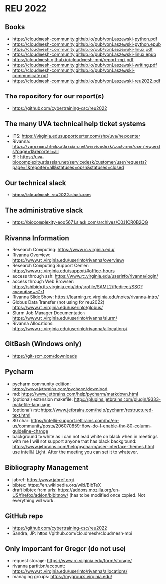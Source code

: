 # REU 2022

## Books

* <https://cloudmesh-community.github.io/pub/vonLaszewski-python.pdf>
* <https://cloudmesh-community.github.io/pub/vonLaszewski-python.epub>
* <https://cloudmesh-community.github.io/pub/vonLaszewski-linux.pdf>
* <https://cloudmesh-community.github.io/pub/vonLaszewski-linux.epub>
* <https://cloudmesh.github.io/cloudmesh-mpi/report-mpi.pdf>
* <https://cloudmesh-community.github.io/pub/vonLaszewski-writing.pdf>
* <https://cloudmesh-community.github.io/pub/vonLaszewski-communicate.pdf>
* <https://cloudmesh-community.github.io/pub/vonLaszewski-reu2022.pdf>

## The repository for our report(s)

* <https://github.com/cybertraining-dsc/reu2022>

## The many UVA technical help ticket systems

* ITS: <https://virginia.edusupportcenter.com/shp/uva/helpcenter>
* Rivanna: <https://varesearchhelp.atlassian.net/servicedesk/customer/user/requests?page=1&reporter=all>
* BII: <https://uva-biocomplexity.atlassian.net/servicedesk/customer/user/requests?page=1&reporter=all&statuses=open&statuses=closed>

## Our technical slack

* <https://cloudmesh-reu2022.slack.com>

## The administrative slack

- <https://biocomplexity-eoo5671.slack.com/archives/C031CR0B2QG>

## Rivanna Information

* Research Computing: <https://www.rc.virginia.edu/>
* Rivanna Overview: <https://www.rc.virginia.edu/userinfo/rivanna/overview/>
* Research Computing Support Center: <https://www.rc.virginia.edu/support/#office-hours>
* access through ssh: <https://www.rc.virginia.edu/userinfo/rivanna/login/>
* access through Web Browser: <https://shibidp.its.virginia.edu/idp/profile/SAML2/Redirect/SSO?execution=e2s1>
* Rivanna Slide Show: <https://learning.rc.virginia.edu/notes/rivanna-intro/>
* Globus Data Transfer (not using for reu2022) <https://www.rc.virginia.edu/userinfo/globus/>
* Slurm Job Manager Documentation <https://www.rc.virginia.edu/userinfo/rivanna/slurm/>
* Rivanna Allocations: <https://www.rc.virginia.edu/userinfo/rivanna/allocations/>


## GitBash (Windows only)

* <https://git-scm.com/downloads>

## Pycharm

* pycharm community edition: <https://www.jetbrains.com/pycharm/download>
* md: <https://www.jetbrains.com/help/pycharm/markdown.html>
* (optional) extension makefile: <https://plugins.jetbrains.com/plugin/9333-makefile-language>
* (optional) rst: <https://www.jetbrains.com/help/pycharm/restructured-text.html>
* 80 char: <https://intellij-support.jetbrains.com/hc/en-us/community/posts/206070859-How-do-I-enable-the-80-column-guideline-change>
* background to white as i can not read white on black when in meetings with me 
  I will not support anyone that has black background: 
  <https://www.jetbrains.com/help/pycharm/user-interface-themes.html> 
  use intelliJ Light. After the meeting you can set it to whatever. 

## Bibliography Management

* jabref: <https://www.jabref.org/>
* bibtex: <https://en.wikipedia.org/wiki/BibTeX>
* draft bibtex from urls: <https://addons.mozilla.org/en-US/firefox/addon/bibitnow/> 
  (has to be modified once copied. Not everything will work.

## GitHub repo

* <https://github.com/cybertraining-dsc/reu2022>
* Sandra, JP: <https://github.com/cloudmesh/cloudmesh-mpi>

## Only important for Gregor (do not use)

* request storage: <https://www.rc.virginia.edu/form/storage/>
* rivanna partition/account: <https://www.rc.virginia.edu/userinfo/rivanna/allocations/>
* managing groups: <https://mygroups.virginia.edu/>
